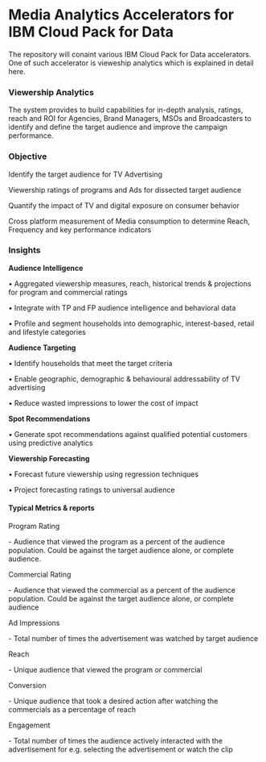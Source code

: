 Media Analytics Accelerators for IBM Cloud Pack for Data
===========================

The repository will conaint various IBM Cloud Pack for Data accelerators. One of such accelerator is vieweship analytics which is explained in detail here. 

### Viewership Analytics

The system provides to build capabilities for in-depth analysis, ratings, reach and ROI for Agencies, Brand Managers, MSOs and Broadcasters to identify and define the target audience and improve the campaign performance.

### Objective

Identify the target audience for TV Advertising

Viewership ratings of programs and Ads for dissected target audience

Quantify the impact of TV and digital exposure on consumer behavior

Cross platform measurement of Media consumption to determine Reach, Frequency and key performance indicators

### Insights

**Audience Intelligence**

• Aggregated viewership measures, reach, historical trends & projections for program and commercial ratings

• Integrate with TP and FP audience intelligence and behavioral data

• Profile and segment households into demographic, interest-based, retail and lifestyle categories

**Audience Targeting**

• Identify households that meet the target criteria

• Enable geographic, demographic & behavioural addressability of TV advertising

• Reduce wasted impressions to lower the cost of impact

**Spot Recommendations**

• Generate spot recommendations against qualified potential customers using predictive analytics

**Viewership Forecasting**

• Forecast future viewership using regression techniques

• Project forecasting ratings to universal audience

#### Typical Metrics & reports

Program Rating

\- Audience that viewed the program as a percent of the audience population. Could be against the target audience alone, or complete audience.

Commercial Rating

\- Audience that viewed the commercial as a percent of the audience population. Could be against the target audience alone, or complete audience

Ad Impressions

\- Total number of times the advertisement was watched by target audience

Reach

\- Unique audience that viewed the program or commercial

Conversion

\- Unique audience that took a desired action after watching the commercials as a percentage of reach

Engagement

\- Total number of times the audience actively interacted with the advertisement for e.g. selecting the advertisement or watch the clip

